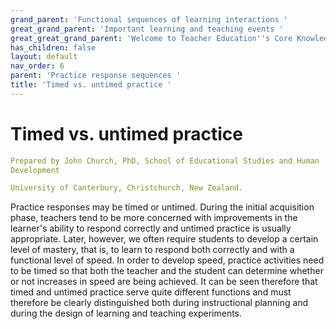 ```yaml
---
grand_parent: 'Functional sequences of learning interactions '
great_grand_parent: 'Important learning and teaching events '
great_great_grand_parent: 'Welcome to Teacher Education''s Core Knowledge and Skills.'
has_children: false
layout: default
nav_order: 6
parent: 'Practice response sequences '
title: 'Timed vs. untimed practice '
---
```

# Timed vs. untimed practice


```yaml
Prepared by John Church, PhD, School of Educational Studies and Human
Development

University of Canterbury, Christchurch, New Zealand.
```


Practice responses may be timed or untimed. During the initial
acquisition phase, teachers tend to be more concerned with improvements
in the learner's ability to respond correctly and untimed practice is
usually appropriate. Later, however, we often require students to
develop a certain level of mastery, that is, to learn to respond both
correctly and with a functional level of speed. In order to develop
speed, practice activities need to be timed so that both the teacher and
the student can determine whether or not increases in speed are being
achieved. It can be seen therefore that timed and untimed practice serve
quite different functions and must therefore be clearly distinguished
both during instructional planning and during the design of learning and
teaching experiments.
